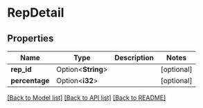 # RepDetail

## Properties

Name | Type | Description | Notes
------------ | ------------- | ------------- | -------------
**rep_id** | Option<**String**> |  | [optional]
**percentage** | Option<**i32**> |  | [optional]

[[Back to Model list]](../README.md#documentation-for-models) [[Back to API list]](../README.md#documentation-for-api-endpoints) [[Back to README]](../README.md)
